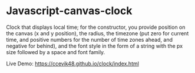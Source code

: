 # Javascript-canvas-clock
Clock that displays local time; for the constructor, you provide position on the canvas (x and y position), the radius, the timezone (put zero for current time, and positive numbers for the number of time zones ahead, and negative for behind), and the font style in the form of a string with the px size followed by a space and font family.

Live Demo: https://ccevik48.github.io/clock/index.html
